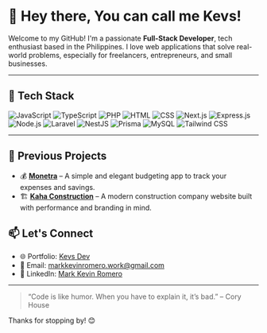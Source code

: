 # 👋 Hey there, You can call me Kevs!

Welcome to my GitHub! I'm a passionate **Full-Stack Developer**, tech enthusiast based in the Philippines. I love web applications that solve real-world problems, especially for freelancers, entrepreneurs, and small businesses.

---

## 🧰 Tech Stack

![JavaScript](https://img.shields.io/badge/JavaScript-F7DF1E?style=flat-square&logo=javascript&logoColor=000)
![TypeScript](https://img.shields.io/badge/TypeScript-3178C6?style=flat-square&logo=typescript&logoColor=fff)
![PHP](https://img.shields.io/badge/PHP-777BB4?style=flat-square&logo=php&logoColor=fff)
![HTML](https://img.shields.io/badge/HTML5-E34F26?style=flat-square&logo=html5&logoColor=fff)
![CSS](https://img.shields.io/badge/CSS3-1572B6?style=flat-square&logo=css3&logoColor=fff)
![Next.js](https://img.shields.io/badge/Next.js-000000?style=flat-square&logo=nextdotjs&logoColor=fff)
![Express.js](https://img.shields.io/badge/Express.js-000000?style=flat-square&logo=express&logoColor=fff)
![Node.js](https://img.shields.io/badge/Node.js-339933?style=flat-square&logo=nodedotjs&logoColor=fff)
![Laravel](https://img.shields.io/badge/Laravel-FF2D20?style=flat-square&logo=laravel&logoColor=fff)
![NestJS](https://img.shields.io/badge/NestJS-E0234E?style=flat-square&logo=nestjs&logoColor=fff)
![Prisma](https://img.shields.io/badge/Prisma-2D3748?style=flat-square&logo=prisma&logoColor=fff)
![MySQL](https://img.shields.io/badge/MySQL-4479A1?style=flat-square&logo=mysql&logoColor=fff)
![Tailwind CSS](https://img.shields.io/badge/Tailwind_CSS-38B2AC?style=flat-square&logo=tailwind-css&logoColor=fff)

---

## 🧪 Previous Projects

- 💰 [**Monetra**](https://monetra.vercel.app) – A simple and elegant budgeting app to track your expenses and savings.  
- 🏗️ [**Kaha Construction**](https://kahaconstruction.com) – A modern construction company website built with performance and branding in mind.

## 📫 Let's Connect

- 🌐 Portfolio: [Kevs Dev](https://kevsuxdev.vercel.app)  
- 📩 Email: markkevinromero.work@gmail.com  
- 💼 LinkedIn: [Mark Kevin Romero](https://www.linkedin.com/in/mark-kevin-romero-6951a3284)

---

> “Code is like humor. When you have to explain it, it’s bad.” – Cory House

Thanks for stopping by! 😊
